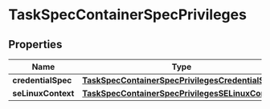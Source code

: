 
# TaskSpecContainerSpecPrivileges

## Properties
Name | Type | Description | Notes
------------ | ------------- | ------------- | -------------
**credentialSpec** | [**TaskSpecContainerSpecPrivilegesCredentialSpec**](TaskSpecContainerSpecPrivilegesCredentialSpec.md) |  |  [optional]
**seLinuxContext** | [**TaskSpecContainerSpecPrivilegesSELinuxContext**](TaskSpecContainerSpecPrivilegesSELinuxContext.md) |  |  [optional]



